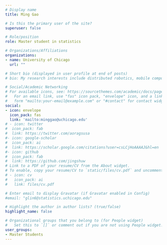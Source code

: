 ```yaml
---
# Display name
title: Ming Gao

# Is this the primary user of the site?
superuser: false

# Role/position
role: Master student in statistics

# Organizations/Affiliations
organizations:
- name: University of Chicago
  url: ""

# Short bio (displayed in user profile at end of posts)
# bio: My research interests include distributed robotics, mobile computing and programmable matter.

# Social/Academic Networking
# For available icons, see: https://sourcethemes.com/academic/docs/page-builder/#icons
#   For an email link, use "fas" icon pack, "envelope" icon, and a link in the
#   form "mailto:your-email@example.com" or "#contact" for contact widget.
social:
- icon: envelope
  icon_pack: fas
  link: 'mailto:minggao@uchicago.edu'
# - icon: twitter
#  icon_pack: fab
#  link: https://twitter.com/aoragsusa
#- icon: google-scholar
#  icon_pack: ai
#  link: https://scholar.google.com/citations?user=csLCjHoAAAAJ&hl=en
#- icon: github
#  icon_pack: fab
#  link: https://github.com/jingshuw
# Link to a PDF of your resume/CV from the About widget.
# To enable, copy your resume/CV to `static/files/cv.pdf` and uncomment the lines below.
# - icon: cv
#   icon_pack: ai
#   link: files/cv.pdf

# Enter email to display Gravatar (if Gravatar enabled in Config)
#email: "glin6@statistics.uchicago.edu"

# Highlight the author in author lists? (true/false)
highlight_name: false

# Organizational groups that you belong to (for People widget)
#   Set this to `[]` or comment out if you are not using People widget.
user_groups:
- Master Students
---
```



